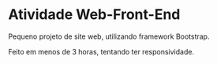 # Atividade Web-Front-End

Pequeno projeto de site web, utilizando framework Bootstrap.


Feito em menos de 3 horas, tentando ter responsividade.
